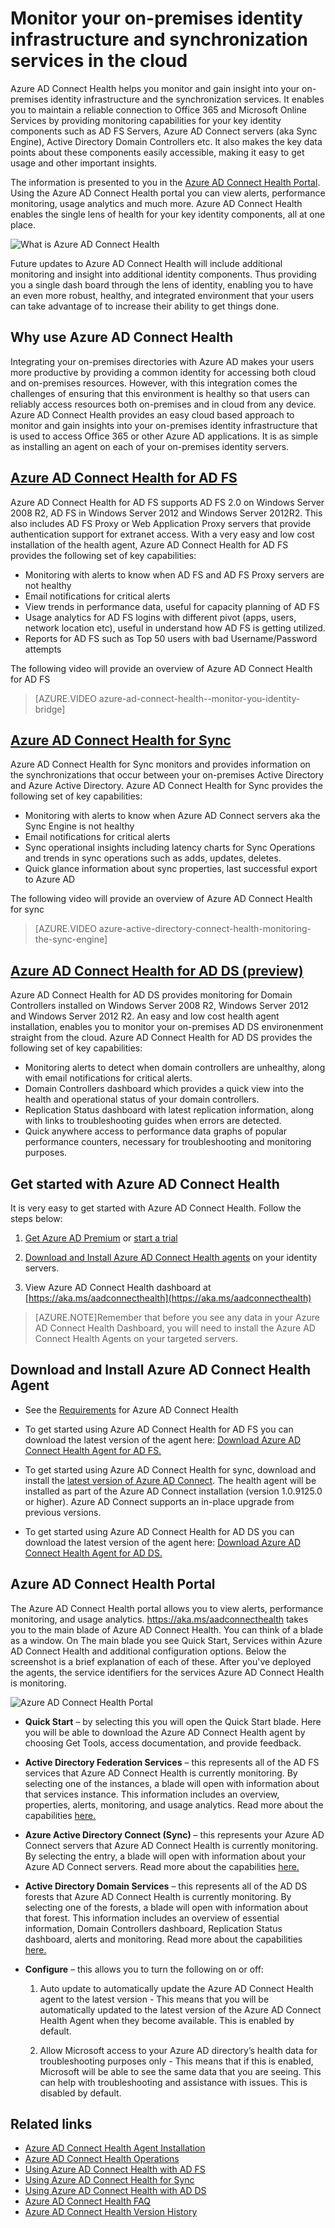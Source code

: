 <properties
	pageTitle="Monitor your on-premises identity infrastructure in the cloud."
	description="This is the Azure AD Connect Health page that describes what it is and why you would use it."
	services="active-directory"
	documentationCenter=""
	authors="karavar"
	manager="stevenpo"
	editor="karavar"/>

<tags
	ms.service="active-directory"
	ms.workload="identity"
	ms.tgt_pltfrm="na"
	ms.devlang="na"
	ms.topic="get-started-article"
	ms.date="07/14/2016"
	ms.author="vakarand"/>

# Monitor your on-premises identity infrastructure and synchronization services in the cloud

Azure AD Connect Health helps you monitor and gain insight into your on-premises identity infrastructure and the synchronization services.  It enables you to maintain a reliable connection to Office 365 and Microsoft Online Services by providing monitoring capabilities for your key identity components such as AD FS Servers, Azure AD Connect servers (aka Sync Engine), Active Directory Domain Controllers etc. It also makes the key data points about these components easily accessible, making it easy to get usage and other important insights.

The information is presented to you in the [Azure AD Connect Health Portal](https://aka.ms/aadconnecthealth). Using the Azure AD Connect Health portal you can view alerts, performance monitoring, usage analytics and much more. Azure AD Connect Health enables the single lens of health for your key identity components, all at one place.

![What is Azure AD Connect Health](./media/active-directory-aadconnect-health/aadconnecthealth2.png)

Future updates to Azure AD Connect Health will include additional monitoring and insight into additional identity components. Thus providing you a single dash board through the lens of identity, enabling you to have an even more robust, healthy, and integrated environment that your users can take advantage of to increase their ability to get things done.

<!-- <center>![What is Azure AD Connect Health](./media/active-directory-aadconnect-health/logo1.png)</center> -->

## Why use Azure AD Connect Health

Integrating your on-premises directories with Azure AD makes your users more productive by providing a common identity for accessing both cloud and on-premises resources. However, with this integration comes the challenges of ensuring that this environment is healthy so that users can reliably access resources both on-premises and in cloud from any device. Azure AD Connect Health provides an easy cloud based approach to monitor and gain insights into your on-premises identity infrastructure that is used to access Office 365 or other Azure AD applications. It is as simple as installing an agent on each of your on-premises identity servers.

## [Azure AD Connect Health for AD FS](active-directory-aadconnect-health-adfs.md)

Azure AD Connect Health for AD FS supports AD FS 2.0 on Windows Server 2008 R2, AD FS in Windows Server 2012 and Windows Server 2012R2. This also includes AD FS Proxy or Web Application Proxy servers that provide authentication support for extranet access. With a very easy and low cost installation of the health agent, Azure AD Connect Health for AD FS provides the following set of key capabilities:

- Monitoring with alerts to know when AD FS and AD FS Proxy servers are not healthy
- Email notifications for critical alerts
- View trends in performance data, useful for capacity planning of AD FS
- Usage analytics for AD FS logins with different pivot (apps, users, network location etc), useful in understand how AD FS is getting utilized.
- Reports for AD FS such as Top 50 users with bad Username/Password attempts

The following video will provide an overview of Azure AD Connect Health for AD FS

>[AZURE.VIDEO azure-ad-connect-health--monitor-you-identity-bridge]

## [Azure AD Connect Health for Sync](active-directory-aadconnect-health-sync.md)

Azure AD Connect Health for Sync monitors and provides information on the synchronizations that occur between your on-premises Active Directory and Azure Active Directory. Azure AD Connect Health for Sync provides the following set of key capabilities:

- Monitoring with alerts to know when Azure AD Connect servers aka the Sync Engine is not healthy
- Email notifications for critical alerts
- Sync operational insights including latency charts for Sync Operations and trends in sync operations such as adds, updates, deletes.
- Quick glance information about sync properties, last successful export to Azure AD

The following video will provide an overview of Azure AD Connect Health for sync

>[AZURE.VIDEO azure-active-directory-connect-health-monitoring-the-sync-engine]

## [Azure AD Connect Health for AD DS (preview)](active-directory-aadconnect-health-adds.md)
Azure AD Connect Health for AD DS provides monitoring for Domain Controllers installed on Windows Server 2008 R2, Windows Server 2012 and Windows Server 2012 R2. An easy and low cost health agent installation, enables you to monitor your on-premises AD DS environenment straight from the cloud. Azure AD Connect Health for AD DS provides the following set of key capabilities:

- Monitoring alerts to detect when domain controllers are unhealthy, along with email notifications for critical alerts.
- Domain Controllers dashboard which provides a quick view into the health and operational status of your domain controllers.
- Replication Status dashboard with latest replication information, along with links to troubleshooting guides when errors are detected.
- Quick anywhere access to performance data graphs of popular performance counters, necessary for troubleshooting and monitoring purposes.

## Get started with Azure AD Connect Health
It is very easy to get started with Azure AD Connect Health. Follow the steps below:

1. [Get Azure AD Premium](active-directory-get-started-premium.md) or [start a trial](https://azure.microsoft.com/trial/get-started-active-directory/)

2. [Download and Install Azure AD Connect Health agents](#download-and-install-azure-ad-connect-health-agent) on your identity servers.

3. View Azure AD Connect Health dashboard at [https://aka.ms/aadconnecthealth](https://aka.ms/aadconnecthealth)

>[AZURE.NOTE]Remember that before you see any data in your Azure AD Connect Health Dashboard, you will need to install the Azure AD Connect Health Agents on your targeted servers.

## Download and Install Azure AD Connect Health Agent

- See the [Requirements](active-directory-aadconnect-health-agent-install.md#Requirements) for Azure AD Connect Health

- To get started using Azure AD Connect Health for AD FS you can download the latest version of the agent here:  [Download Azure AD Connect Health Agent for AD FS.](http://go.microsoft.com/fwlink/?LinkID=518973)
[](active-directory-aadconnect-health-agent-install.md#installing-the-azure-ad-connect-health-agent-for-ad-fs)

- To get started using Azure AD Connect Health for sync, download and install the [latest version of Azure AD Connect](http://go.microsoft.com/fwlink/?linkid=615771).  The health agent will be installed as part of the Azure AD Connect installation (version 1.0.9125.0 or higher).  Azure AD Connect supports an in-place upgrade from previous versions.

- To get started using Azure AD Connect Health for AD DS you can download the latest version of the agent here:  [Download Azure AD Connect Health Agent for AD DS.](http://go.microsoft.com/fwlink/?LinkID=820540)
[](active-directory-aadconnect-health-agent-install.md#installing-the-azure-ad-connect-health-agent-for-ad-fs)

## Azure AD Connect Health Portal
The Azure AD Connect Health portal allows you to view alerts, performance monitoring, and usage analytics. https://aka.ms/aadconnecthealth takes you to the main blade of Azure AD Connect Health.  You can think of a blade as a window. On The main blade you see Quick Start, Services within Azure AD Connect Health and additional configuration options. Below the screenshot is a brief explanation of each of these.  After you've deployed the agents, the service identifiers for the services Azure AD Connect Health is monitoring.

![Azure AD Connect Health Portal](./media/active-directory-aadconnect-health/portal4.png)

- **Quick Start** – by selecting this you will open the Quick Start blade. Here you will be able to download the Azure AD Connect Health agent by choosing Get Tools, access documentation, and provide feedback.

- **Active Directory Federation Services** – this represents all of the AD FS services that Azure AD Connect Health is currently monitoring. By selecting one of the instances, a blade will open with information about that services instance.  This information includes an overview, properties, alerts, monitoring, and usage analytics. Read more about the capabilities [here.](active-directory-aadconnect-health-adfs.md)

- **Azure Active Directory Connect (Sync)** – this represents your Azure AD Connect servers that Azure AD Connect Health is currently monitoring. By selecting the entry, a blade will open with information about your Azure AD Connect servers. Read more about the capabilities [here.](active-directory-aadconnect-health-sync.md)
 
- **Active Directory Domain Services** – this represents all of the AD DS forests that Azure AD Connect Health is currently monitoring. By selecting one of the forests, a blade will open with information about that forest.  This information includes an overview of essential information, Domain Controllers dashboard, Replication Status dashboard, alerts and monitoring. Read more about the capabilities [here.](active-directory-aadconnect-health-adds.md)

- **Configure** – this allows you to turn the following on or off:

	1. Auto update to automatically update the Azure AD Connect Health agent to the latest version - This means that you will be automatically updated to the latest version of the Azure AD Connect Health Agent when they become available. This is enabled by default.

	2. Allow Microsoft access to your Azure AD directory’s health data for troubleshooting purposes only - This means that if this is enabled, Microsoft will be able to see the same data that you are seeing. This can help with troubleshooting and assistance with issues. This is disabled by default.


## Related links

* [Azure AD Connect Health Agent Installation](active-directory-aadconnect-health-agent-install.md)
* [Azure AD Connect Health Operations](active-directory-aadconnect-health-operations.md)
* [Using Azure AD Connect Health with AD FS](active-directory-aadconnect-health-adfs.md)
* [Using Azure AD Connect Health for Sync](active-directory-aadconnect-health-sync.md)
* [Using Azure AD Connect Health with AD DS](active-directory-aadconnect-health-adds.md)
* [Azure AD Connect Health FAQ](active-directory-aadconnect-health-faq.md)
* [Azure AD Connect Health Version History](active-directory-aadconnect-health-version-history.md)
